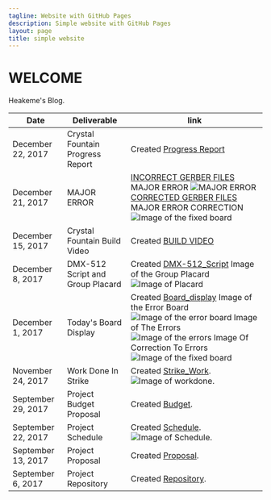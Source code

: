 ```yaml
---
tagline: Website with GitHub Pages
description: Simple website with GitHub Pages
layout: page
title: simple website
---
```



# WELCOME

Heakeme's Blog.

| Date | Deliverable | link |  
| ----------------------- | ---------------- | ---------------- | 
| December 22, 2017 | Crystal Fountain Progress Report| Created [Progress Report](https://github.com/TheKeme/SensorEffector/blob/master/DOCUMENTS/PROGRESSREPORT.docx)
| December 21, 2017 | MAJOR ERROR | [INCORRECT GERBER FILES](https://github.com/TheKeme/SensorEffector/blob/master/ZIP%20FILES/HEAKEME%20WILLIAMS%20WRONG%20%20GERBER%20FILES.zip) MAJOR ERROR ![MAJOR ERROR](https://github.com/TheKeme/SensorEffector/blob/master/IMAGES/MAJORERROR.JPG)             [CORRECTED GERBER FILES](https://github.com/TheKeme/SensorEffector/blob/master/ZIP%20FILES/HEAKEME%20WILLIAMS%20GERBER%20FILES.7z) MAJOR ERROR CORRECTION ![Image of the fixed board](https://github.com/TheKeme/SensorEffector/blob/master/IMAGES/correctboard.PNG) 
| December 15, 2017 | Crystal Fountain Build Video| Created [BUILD VIDEO](https://github.com/TheKeme/SensorEffector/blob/master/VIDEOS/CRYSTAL%20FOUNTAINS%20BUILD1.mp4)
| December 8, 2017 | DMX-512 Script and Group Placard | Created [DMX-512_Script](https://github.com/TheKeme/SensorEffector/blob/master/DOCUMENTS/DMX512SCRIPT.docx) Image of the Group Placard ![Image of Placard](https://raw.githubusercontent.com/ErickCantos13/SensorEffector/master/Images/placard.JPG)
| December 1, 2017 | Today's Board Display  | Created [Board_display](https://github.com/TheKeme/SensorEffector/blob/master/DOCUMENTS/TODAYSBLOG.docx) Image of the Error Board ![Image of the error board](https://github.com/TheKeme/SensorEffector/blob/master/IMAGES/board.PNG)  Image of The Errors  ![Image of the errors](https://github.com/TheKeme/SensorEffector/blob/master/IMAGES/errors.PNG) Image Of Correction To Errors ![Image of the fixed board](https://github.com/TheKeme/SensorEffector/blob/master/IMAGES/FINISHEDBOARD.PNG)  |
| November 24, 2017 | Work Done In Strike  | Created [Strike_Work](https://github.com/TheKeme/SensorEffector/blob/master/DOCUMENTS/Workdoneduringstrike.docx). ![Image of workdone](https://github.com/TheKeme/SensorEffector/blob/master/IMAGES/week6.PNG). | 
| September 29, 2017 | Project Budget Proposal | Created [Budget](https://github.com/TheKeme/SensorEffector/blob/master/DOCUMENTS/DMX512CONTROLLER.docx). |  
| September 22, 2017 | Project Schedule | Created [Schedule](https://github.com/TheKeme/KemeRepository//blob/master/DOCUMENTS/DMX512Schedule.mpp). ![Image of Schedule](https://raw.githubusercontent.com/TheKeme/SensorEffector/master/IMAGES/ProjectSchedule.jpeg). |  
| September 13, 2017 | Project Proposal | Created [Proposal](https://github.com/TheKeme/KemeRepository/blob/master/DOCUMENTS/ProposalContentheakemeWilliams.pdf). |  
| September 6, 2017 | Project Repository | Created [Repository](https://github.com/Thekeme/KemeRepository). |  


